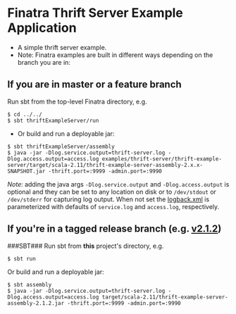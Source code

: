 # Finatra Thrift Server Example Application

* A simple thrift server example.
* Note: Finatra examples are built in different ways depending on the branch you are in:

If you are in master or a feature branch
----------------------------------------------------------
Run sbt from the top-level Finatra directory, e.g.
```
$ cd ../../
$ sbt thriftExampleServer/run
```

* Or build and run a deployable jar:
```
$ sbt thriftExampleServer/assembly
$ java -jar -Dlog.service.output=thrift-server.log -Dlog.access.output=access.log examples/thrift-server/thrift-example-server/target/scala-2.11/thrift-example-server-assembly-2.x.x-SNAPSHOT.jar -thrift.port=:9999 -admin.port=:9990
```
*Note*: adding the java args `-Dlog.service.output` and `-Dlog.access.output` is optional and they can be set to any location on disk or to `/dev/stdout` or `/dev/stderr` for capturing log output. When not set the [logback.xml](./src/main/resources/logback.xml) is parameterized with defaults of `service.log` and `access.log`, respectively.

If you're in a tagged release branch (e.g. [v2.1.2](https://github.com/twitter/finatra/tree/v2.1.2))
----------------------------------------------------------
###SBT###
Run sbt from **this** project's directory, e.g.
```
$ sbt run
```
Or build and run a deployable jar:
```
$ sbt assembly
$ java -jar -Dlog.service.output=thrift-server.log -Dlog.access.output=access.log target/scala-2.11/thrift-example-server-assembly-2.1.2.jar -thrift.port=:9999 -admin.port=:9990
```
